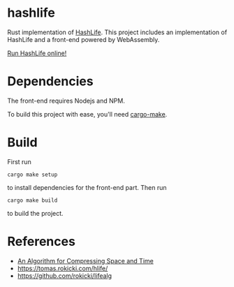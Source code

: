 # hashlife

Rust implementation of [HashLife](https://en.wikipedia.org/wiki/Hashlife). This
project includes an implementation of HashLife and a front-end powered by WebAssembly.

[Run HashLife online!](https://arucil.github.io/games/HashLife/index.html)

# Dependencies

The front-end requires Nodejs and NPM.

To build this project with ease, you'll need [cargo-make](https://github.com/sagiegurari/cargo-make).

# Build

First run

```shell
cargo make setup
```

to install dependencies for the front-end part. Then run

```shell
cargo make build
```

to build the project.

# References

- [An Algorithm for Compressing Space and Time](https://github.com/mafm/HashLife)
- <https://tomas.rokicki.com/hlife/>
- <https://github.com/rokicki/lifealg>